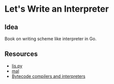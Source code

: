 # Let's Write an Interpreter

## Idea

Book on writing scheme like interpreter in Go.


## Resources
- [lis.py](http://norvig.com/lispy.html)
- [mal](https://github.com/kanaka/mal)
- [Bytecode compilers and interpreters](https://bernsteinbear.com/blog/bytecode-interpreters/)
